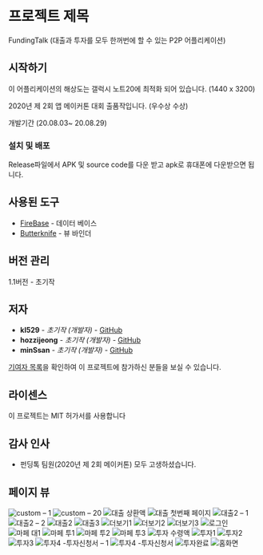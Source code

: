 # 프로젝트 제목

FundingTalk (대출과 투자를 모두 한꺼번에 할 수 있는 P2P 어플리케이션)

## 시작하기

이 어플리케이션의 해상도는 갤럭시 노트20에 최적화 되어 있습니다. (1440 x 3200)

2020년 제 2회 앱 메이커톤 대회 출품작입니다. (우수상 수상)

개발기간 (20.08.03~ 20.08.29)

### 설치 및 배포

Release파일에서 APK 및 source code를 다운 받고 apk로 휴대폰에 다운받으면 됩니다.

## 사용된 도구

* [FireBase](https://firebase.google.com/?hl=ko) - 데이터 베이스
* [Butterknife](https://github.com/JakeWharton/butterknife) - 뷰 바인더

## 버전 관리

1.1버전 - 초기작

## 저자

* **kl529** - *초기작 (개발자)* - [GitHub](https://github.com/kl529)
* **hozzijeong** - *초기작 (개발자)* - [GitHub](https://github.com/hozzijeong)
* **minSsan** - *초기작 (개발자)* - [GitHub](https://github.com/minSsan)


[기여자 목록](https://github.com/your/project/contributors)을 확인하여 이 프로젝트에 참가하신 분들을 보실 수 있습니다.

## 라이센스

이 프로젝트는 MIT 허가서를 사용합니다

## 감사 인사

* 펀딩톡 팀원(2020년 제 2회 메이커톤) 모두 고생하셨습니다.


## 페이지 뷰

![custom – 1](https://user-images.githubusercontent.com/17926024/91626731-cd0daa80-e9ec-11ea-91b5-2ff5b90ccf06.png)
![custom – 20](https://user-images.githubusercontent.com/17926024/91626732-ce3ed780-e9ec-11ea-81b3-874170adbe22.png)
![대출 상환액](https://user-images.githubusercontent.com/17926024/91626737-d3038b80-e9ec-11ea-88ef-c702bf364197.png)
![대출 첫번째 페이지](https://user-images.githubusercontent.com/17926024/91626739-d6971280-e9ec-11ea-9822-8598e63fd7f4.png)
![대출2 – 1](https://user-images.githubusercontent.com/17926024/91626740-d860d600-e9ec-11ea-90b0-3ff3a0b2befe.png)
![대출2 – 2](https://user-images.githubusercontent.com/17926024/91626742-db5bc680-e9ec-11ea-98cf-ab6a2131bd33.png)
![대출2](https://user-images.githubusercontent.com/17926024/91626743-deef4d80-e9ec-11ea-8e3a-b229fdcd1c68.png)
![대출3](https://user-images.githubusercontent.com/17926024/91626744-df87e400-e9ec-11ea-82ba-9d05ce39f4f3.png)
![더보기1](https://user-images.githubusercontent.com/17926024/91626745-e0b91100-e9ec-11ea-8a8e-99156de31af4.png)
![더보기2](https://user-images.githubusercontent.com/17926024/91626746-e1ea3e00-e9ec-11ea-8f59-e940b435a796.png)
![더보기3](https://user-images.githubusercontent.com/17926024/91626748-e31b6b00-e9ec-11ea-94db-fa76cd8eb496.png)
![로그인](https://user-images.githubusercontent.com/17926024/91626749-e44c9800-e9ec-11ea-996f-252f4a13cbcd.png)
![마페 대1](https://user-images.githubusercontent.com/17926024/91626751-e878b580-e9ec-11ea-8ad4-f14011d4f08e.png)
![마페 투1](https://user-images.githubusercontent.com/17926024/91626753-ec0c3c80-e9ec-11ea-8872-eafe8fdc0aaf.png)
![마페 투2](https://user-images.githubusercontent.com/17926024/91626756-f0d0f080-e9ec-11ea-8201-9bf136c4d8a9.png)
![마페 투3](https://user-images.githubusercontent.com/17926024/91626758-f4fd0e00-e9ec-11ea-9d07-ae2553e2f9ac.png)
![투자 수령액](https://user-images.githubusercontent.com/17926024/91626761-f9c1c200-e9ec-11ea-98f7-763fcd2595c0.png)
![투자1](https://user-images.githubusercontent.com/17926024/91626763-fcbcb280-e9ec-11ea-99e6-a1bf467b3951.png)
![투자2](https://user-images.githubusercontent.com/17926024/91626765-fe867600-e9ec-11ea-880e-cbd8ddc306f9.png)
![투자3](https://user-images.githubusercontent.com/17926024/91626766-00503980-e9ed-11ea-8a1d-35b8d1ded0ca.png)
![투자4 -투자신청서 – 1](https://user-images.githubusercontent.com/17926024/91626767-05ad8400-e9ed-11ea-8090-8bba90589ab4.png)
![투자4 -투자신청서](https://user-images.githubusercontent.com/17926024/91626769-08a87480-e9ed-11ea-88d7-84a00ac0bb93.png)
![투자완료](https://user-images.githubusercontent.com/17926024/91626772-0cd49200-e9ed-11ea-83c0-d7c5db68ed85.png)
![홈화면](https://user-images.githubusercontent.com/17926024/91626773-0e05bf00-e9ed-11ea-98a5-5728f294d936.png)
